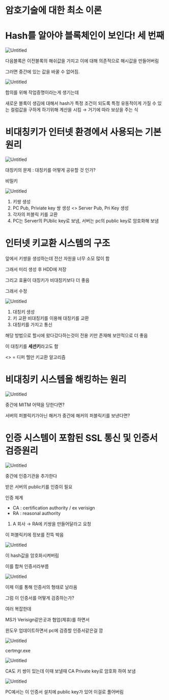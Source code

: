 # 암호기술에 대한 최소 이론

# **Hash를 알아야 블록체인이 보인다! 세 번째**

 

![Untitled](/network/images/network9/Untitled.png)

다음블록은 이전블록의 해쉬값을 가지고 이에 대해 의존적으로 해시값을 만들어버림

그러면 중간에 있는 값을 바꿀 수 없어짐.

![Untitled](/network/images/network9/Untitled%201.png)

합의를 위해 작업증명이라는게 생기는데 

새로운 블록이 생김에 대해서 hash가 특정 조건이 되도록 특정 유동적이게 가질 수 있는 컬럼값을 구하게 하기위해 계산을 시킴 → 거기에 따라 보상을 주는 식

# **비대칭키가 인터넷 환경에서 사용되는 기본 원리**

![Untitled](/network/images/network9/Untitled%202.png)

대칭키의 문제 : 대칭키를 어떻게 공유할 것 인가?

비밀키

![Untitled](/network/images/network9/Untitled%203.png)

1. 키쌍 생성
2. PC Pub, Priviate key 쌍 생성  <> Server Pub, Pri Key 생성
3. 각자의 퍼블릭 키를 교환
4. PC는 Server의 PUblic key로 보냄, 서버는 pc의 public key로 암호화해 보냄

# **인터넷 키교환 시스템의 구조**

앞에서 키쌍을 생성하는데 전산 자원을 너무 소모 많이 함

그래서 미리 생성 후 HDD에 저장

그리고 효율이 대칭키가 비대칭키보다 더 좋음

그래서 수정

![Untitled](/network/images/network9/Untitled%204.png)

1. 대칭키 생성
2. 키 교환 비대칭키를 이용해 대칭키를 교환 
3. 대칭키를 가지고 통신

해당 방법으로 할시에 왔다갔다하는것이 전용 키만 존재해 보안적으로 더 좋음

이 대칭키를 **세션키**라고도 함

<> = 디퍼 헬만 키교환 알고리즘 

# **비대칭키 시스템을 해킹하는 원리**

![Untitled](/network/images/network9/Untitled%205.png)

중간에 MITM 어택을 당한다면?

서버의 퍼블릭키가아닌 해커가 중간에 해커의 퍼블릭키를 보낸다면?

# **인증 시스템이 포함된 SSL 통신 및 인증서 검증원리**

![Untitled](/network/images/network9/Untitled%206.png)

중간에 인증기관을 추가한다

받은 서버의 public키를 인증이 필요

인증 체계

- CA : certification authority / ex verisign
- RA : reasonal authority

1. A 회사 → RA에 키쌍을 만들어달라고 요청 

이 퍼블릭키에 정보를 잔뜩 박음

![Untitled](/network/images/network9/Untitled%207.png)

이 hash값을 암호화시켜버림

이를 합쳐 인증서라부름

![Untitled](/network/images/network9/Untitled%208.png)

이제 이를 통해 인증서의 형태로 날라옴

그럼 이 인증서를 어떻게 검증하는가?

여러 복잡한데

MS가 Verisign같은곳과 협업(제휴)를 하면서 

윈도우 업데이트하면서 pc에 검증할 인증서같은걸 깜

![Untitled](/network/images/network9/Untitled%209.png)

certmgr.exe

![Untitled](/network/images/network9/Untitled%2010.png)

CA도 키 쌍이 있는데 이때 보낼때 CA Private key로 암호화 하여 보냄

![Untitled](/network/images/network9/Untitled%2011.png)

PC예서는 이 인증서 설치에 public key가 있어 이걸로 풀어버림